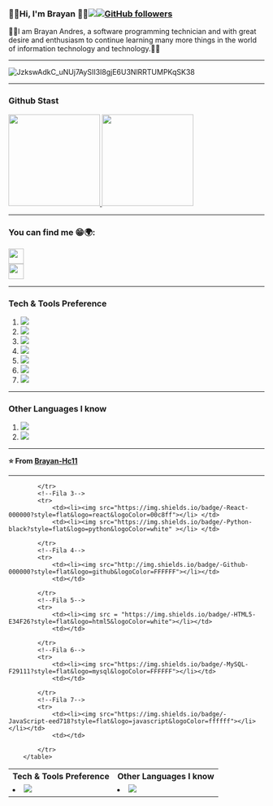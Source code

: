 ### 🎸🎶Hi, I'm Brayan 🤟🏴<img src="https://komarev.com/ghpvc/?username=Brayan-Hc11&color=blue">[![GitHub followers](https://img.shields.io/github/followers/Brayan-Hc11.svg?style=social&label=Follow&maxAge=2592000)](https://github.com/Brayan-Hc11?tab=followers)

🧙‍♂️I am Brayan Andres, a software programming technician and with great desire and enthusiasm to continue learning many more things in the world of information technology and technology.👋👊

---

![JzkswAdkC_uNUj7AySII3I8gjE6U3NlRRTUMPKqSK38](https://user-images.githubusercontent.com/118775234/208208524-a67a73d2-8cb4-49a2-9887-b3308eec045f.gif)

---
###     Github Stast

<a href="https://github.com/Brayan-Hc11">
  <img height="180em" src="https://github-readme-stats.vercel.app/api?username=Brayan-Hc11&theme=buefy&show_icons=true" />
  <img height="180em" src="https://github-readme-stats.vercel.app/api/top-langs/?username=Brayan-Hc11&theme=buefy&layout=compact" />
</a>

---
###     You can find me 😁🌍:


<a href="https://twitter.com/Brayan_HC11" target="_blank">
<img src="https://i.pinimg.com/originals/91/90/9e/91909e037f7088dfc9fb29a46304db0e.jpg" style="width: 30px; height: 30px;">
</a><br>

<a href="https://www.facebook.com/profile.php?id=100028934001640" target="_blank">
<img src="https://cdn-icons-png.flaticon.com/512/1384/1384879.png" jsaction="load:XAeZkd;" style="width: 30px; height: 30px;">
</a><br>

---
### Tech & Tools Preference

<ol>
 
<li><img src="http://img.shields.io/badge/-Git-F1502F?style=flat&logo=git&logoColor=FFFFFF"></li>
<li><img src="https://img.shields.io/badge/-React-000000?style=flat&logo=react&logoColor=00c8ff"></li>
<li><img src="http://img.shields.io/badge/-Github-000000?style=flat&logo=github&logoColor=FFFFFF"></li>
<li><img src = "https://img.shields.io/badge/-HTML5-E34F26?style=flat&logo=html5&logoColor=white"></li>
<li><img src="https://img.shields.io/badge/-MySQL-F29111?style=flat&logo=mysql&logoColor=FFFFFF"></li>
<li><img src="http://img.shields.io/badge/-VS%20Code-007ACC?style=flat&logo=visual%20studio%20code&logoColor=white"></li>
<li><img src="https://img.shields.io/badge/-JavaScript-eed718?style=flat&logo=javascript&logoColor=ffffff"></li>
 
</ol>

---

###  Other Languages I know
<ol>

<li><img src = "https://img.shields.io/badge/-HTML5-E34F26?style=flat&logo=html5&logoColor=white"></li> 
<li><img src="https://img.shields.io/badge/-Python-black?style=flat&logo=python&logoColor=white" ></li> 

</ol>
  
---
**⭐️ From [Brayan-Hc11](https://github.com/Brayan-Hc11)**

---
<table>
            <!--Fila 1-->
            <tr>
                <th>Tech & Tools Preference</th>
                <th>Other Languages I know</th>
            </tr>
            <!--Fila 2-->
            <tr>
                <td><li><img src="http://img.shields.io/badge/-Git-F1502F?style=flat&logo=git&logoColor=FFFFFF"></li></td>
                <td><li><img src = "https://img.shields.io/badge/-HTML5-E34F26?style=flat&logo=html5&logoColor=white"></li> </td>
                
            </tr>
            <!--Fila 3-->
            <tr>
                <td><li><img src="https://img.shields.io/badge/-React-000000?style=flat&logo=react&logoColor=00c8ff"></li> </td>
                <td><li><img src="https://img.shields.io/badge/-Python-black?style=flat&logo=python&logoColor=white" ></li> </td>
                
            </tr>
            <!--Fila 4-->
            <tr>
                <td><li><img src="http://img.shields.io/badge/-Github-000000?style=flat&logo=github&logoColor=FFFFFF"></li></td>
                <td></td>
                
            </tr>
            <!--Fila 5-->
            <tr>
                <td><li><img src = "https://img.shields.io/badge/-HTML5-E34F26?style=flat&logo=html5&logoColor=white"></li></td>
                <td></td>
                
            </tr>
            <!--Fila 6-->
            <tr>
                <td><li><img src="https://img.shields.io/badge/-MySQL-F29111?style=flat&logo=mysql&logoColor=FFFFFF"></li></td>
                <td></td>
               
            </tr>
            <!--Fila 7-->
            <tr>
                <td><li><img src="https://img.shields.io/badge/-JavaScript-eed718?style=flat&logo=javascript&logoColor=ffffff"></li></li></td>
                <td></td>
               
            </tr>
        </table>
